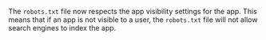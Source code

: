 The `robots.txt` file now respects the app visibility settings for the app. This means that if an
app is not visible to a user, the `robots.txt` file will not allow search engines to index the app.
